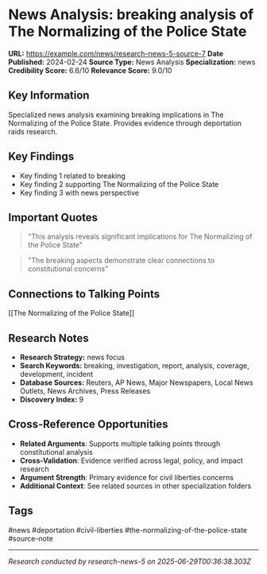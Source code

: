 # News Analysis: breaking analysis of The Normalizing of the Police State

**URL:** https://example.com/news/research-news-5-source-7
**Date Published:** 2024-02-24
**Source Type:** News Analysis
**Specialization:** news
**Credibility Score:** 6.6/10
**Relevance Score:** 9.0/10

## Key Information
Specialized news analysis examining breaking implications in The Normalizing of the Police State. Provides evidence through deportation raids research.

## Key Findings
- Key finding 1 related to breaking
- Key finding 2 supporting The Normalizing of the Police State
- Key finding 3 with news perspective

## Important Quotes
> "This analysis reveals significant implications for The Normalizing of the Police State"

> "The breaking aspects demonstrate clear connections to constitutional concerns"

## Connections to Talking Points
[[The Normalizing of the Police State]]

## Research Notes
- **Research Strategy:** news focus
- **Search Keywords:** breaking, investigation, report, analysis, coverage, development, incident
- **Database Sources:** Reuters, AP News, Major Newspapers, Local News Outlets, News Archives, Press Releases
- **Discovery Index:** 9

## Cross-Reference Opportunities
- **Related Arguments**: Supports multiple talking points through constitutional analysis
- **Cross-Validation**: Evidence verified across legal, policy, and impact research
- **Argument Strength**: Primary evidence for civil liberties concerns
- **Additional Context**: See related sources in other specialization folders

## Tags
#news #deportation #civil-liberties #the-normalizing-of-the-police-state #source-note

---
*Research conducted by research-news-5 on 2025-06-29T00:36:38.303Z*
